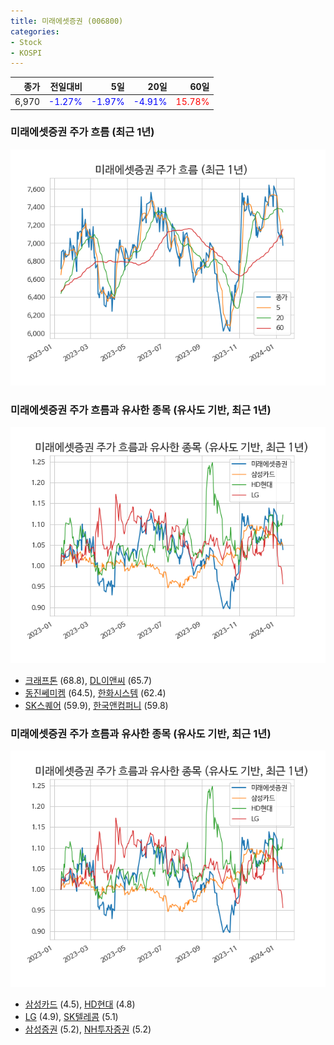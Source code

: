 ```yaml
---
title: 미래에셋증권 (006800)
categories:
- Stock
- KOSPI
---
```


|종가|전일대비|5일|20일|60일|
|---:|-------:|--:|---:|---:|
|6,970|<span style="color: blue">-1.27%</span>|<span style="color: blue">-1.97%</span>|<span style="color: blue">-4.91%</span>|<span style="color: red">15.78%</span>|

<!-- more -->
### 미래에셋증권 주가 흐름 (최근 1년)
![006800](/assets/images/stock/006800.png)


### 미래에셋증권 주가 흐름과 유사한 종목 (유사도 기반, 최근 1년)
![006800](/assets/images/stock/006800_sim.png)

- [크래프톤](/259960/) (68.8), [DL이앤씨](/375500/) (65.7)
- [동진쎄미켐](/005290/) (64.5), [한화시스템](/272210/) (62.4)
- [SK스퀘어](/402340/) (59.9), [한국앤컴퍼니](/000240/) (59.8)


### 미래에셋증권 주가 흐름과 유사한 종목 (유사도 기반, 최근 1년)
![006800](/assets/images/stock/006800_sim.png)

- [삼성카드](/029780/) (4.5), [HD현대](/267250/) (4.8)
- [LG](/003550/) (4.9), [SK텔레콤](/017670/) (5.1)
- [삼성증권](/016360/) (5.2), [NH투자증권](/005940/) (5.2)